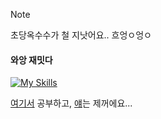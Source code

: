 > [!Note]
> 초당옥수수가 철 지낫어요.. 흐엉ㅇ엉ㅇ

#### 와앙 재밋다
[![My Skills](https://skillicons.dev/icons?i=flutter,next,tailwind,vue,django)](https://skillicons.dev)

<a href="https://velog.io/@de-quei/posts">여기서</a> 공부하고,
<a href="https://github.com/suk-6">얘</a>는 제꺼에요...
